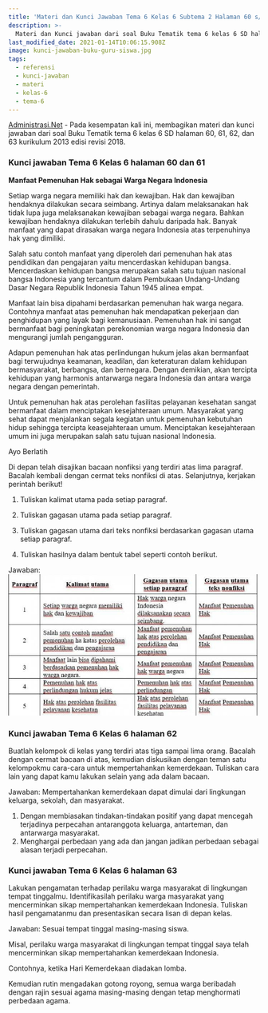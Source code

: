```yaml
---
title: 'Materi dan Kunci Jawaban Tema 6 Kelas 6 Subtema 2 Halaman 60 s/d 63'
description: >-
  Materi dan Kunci jawaban dari soal Buku Tematik tema 6 kelas 6 SD halaman 60, 61, 62, dan 63 kurikulum 2013 edisi revisi 2018.
last_modified_date: 2021-01-14T10:06:15.908Z
image: kunci-jawaban-buku-guru-siswa.jpg
tags:
  - referensi
  - kunci-jawaban
  - materi
  - kelas-6
  - tema-6
---
```



[Administrasi.Net](https://administrasi.net "Administrasi.Net") - Pada kesempatan kali ini, membagikan materi dan kunci jawaban dari soal Buku Tematik tema 6 kelas 6 SD halaman 60, 61, 62, dan 63 kurikulum 2013 edisi revisi 2018.

### Kunci jawaban Tema 6 Kelas 6 halaman 60 dan 61

**Manfaat Pemenuhan Hak sebagai Warga Negara Indonesia**

Setiap warga negara memiliki hak dan kewajiban. Hak dan kewajiban hendaknya dilakukan secara seimbang. Artinya dalam melaksanakan hak tidak lupa juga melaksanakan kewajiban sebagai warga negara. Bahkan kewajiban hendaknya dilakukan terlebih dahulu daripada hak. Banyak manfaat yang dapat dirasakan warga negara Indonesia atas terpenuhinya hak yang dimiliki.

Salah satu contoh manfaat yang diperoleh dari pemenuhan hak atas pendidikan dan pengajaran yaitu mencerdaskan kehidupan bangsa. Mencerdaskan kehidupan bangsa merupakan salah satu tujuan nasional bangsa Indonesia yang tercantum dalam Pembukaan Undang-Undang Dasar Negara Republik Indonesia Tahun 1945 alinea empat.

Manfaat lain bisa dipahami berdasarkan pemenuhan hak warga negara. Contohnya manfaat atas pemenuhan hak mendapatkan pekerjaan dan penghidupan yang layak bagi kemanusiaan. Pemenuhan hak ini sangat bermanfaat bagi peningkatan perekonomian warga negara Indonesia dan mengurangi jumlah pengangguran.

Adapun pemenuhan hak atas perlindungan hukum jelas akan bermanfaat bagi terwujudnya keamanan, keadilan, dan keteraturan dalam kehidupan bermasyarakat, berbangsa, dan bernegara. Dengan demikian, akan tercipta kehidupan yang harmonis antarwarga negara Indonesia dan antara warga negara dengan pemerintah.

Untuk pemenuhan hak atas perolehan fasilitas pelayanan kesehatan sangat bermanfaat dalam menciptakan kesejahteraan umum. Masyarakat yang sehat dapat menjalankan segala kegiatan untuk pemenuhan kebutuhan hidup sehingga tercipta keasejahteraan umum. Menciptakan kesejahteraan umum ini juga merupakan salah satu tujuan nasional Indonesia.

Ayo Berlatih

Di depan telah disajikan bacaan nonfiksi yang terdiri atas lima paragraf. Bacalah kembali dengan cermat teks nonfiksi di atas. Selanjutnya, kerjakan perintah berikut!

1. Tuliskan kalimat utama pada setiap paragraf.

2. Tuliskan gagasan utama pada setiap paragraf.

3. Tuliskan gagasan utama dari teks nonfiksi berdasarkan gagasan utama setiap paragraf.

4. Tuliskan hasilnya dalam bentuk tabel seperti contoh berikut.

Jawaban:
![Kunci jawaban soal tema 6](/img/jawaban-soal-tema-6.jpg "Kunci jawaban soal tema 6")

### Kunci jawaban Tema 6 Kelas 6 halaman 62

Buatlah kelompok di kelas yang terdiri atas tiga sampai lima orang. Bacalah dengan cermat bacaan di atas, kemudian diskusikan dengan teman satu kelompokmu cara-cara untuk mempertahankan kemerdekaan. Tuliskan cara lain yang dapat kamu lakukan selain yang ada dalam bacaan.

Jawaban:
Mempertahankan kemerdekaan dapat dimulai dari lingkungan keluarga, sekolah, dan masyarakat.
1. Dengan membiasakan tindakan-tindakan positif yang dapat mencegah terjadinya perpecahan antaranggota keluarga, antarteman, dan antarwarga masyarakat.
2. Menghargai perbedaan yang ada dan jangan jadikan perbedaan sebagai alasan terjadi perpecahan.

### Kunci jawaban Tema 6 Kelas 6 halaman 63

Lakukan pengamatan terhadap perilaku warga masyarakat di lingkungan tempat tinggalmu. Identifikasilah perilaku warga masyarakat yang mencerminkan sikap mempertahankan kemerdekaan Indonesia. Tuliskan hasil pengamatanmu dan presentasikan secara lisan di depan kelas.

Jawaban:
Sesuai tempat tinggal masing-masing siswa.

Misal, perilaku warga masyarakat di lingkungan tempat tinggal saya telah mencerminkan sikap mempertahankan kemerdekaan Indonesia.

Contohnya, ketika Hari Kemerdekaan diadakan lomba.

Kemudian rutin mengadakan gotong royong, semua warga beribadah dengan rajin sesuai agama masing-masing dengan tetap menghormati perbedaan agama.